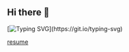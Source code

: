 ## Hi there 👋
[![Typing SVG](https://readme-typing-svg.demolab.com?font=Fira+Code&size=15&pause=1000&width=435&lines=I+am+a+Hardware+Engineer+who+likes+to+Code.;Feel+free+to+explore+my+resume+below.)](https://git.io/typing-svg)

[resume](https://akiitr.github.io/resume/)
<!--
**akiitr/akiitr** is a ✨ _special_ ✨ repository because its `README.md` (this file) appears on your GitHub profile.

Here are some ideas to get you started:

- 🔭 I’m currently working on ...
- 🌱 I’m currently learning ...
- 👯 I’m looking to collaborate on ...
- 🤔 I’m looking for help with ...
- 💬 Ask me about ...
- 📫 How to reach me: ...
- 😄 Pronouns: ...
- ⚡ Fun fact: ...
-->
